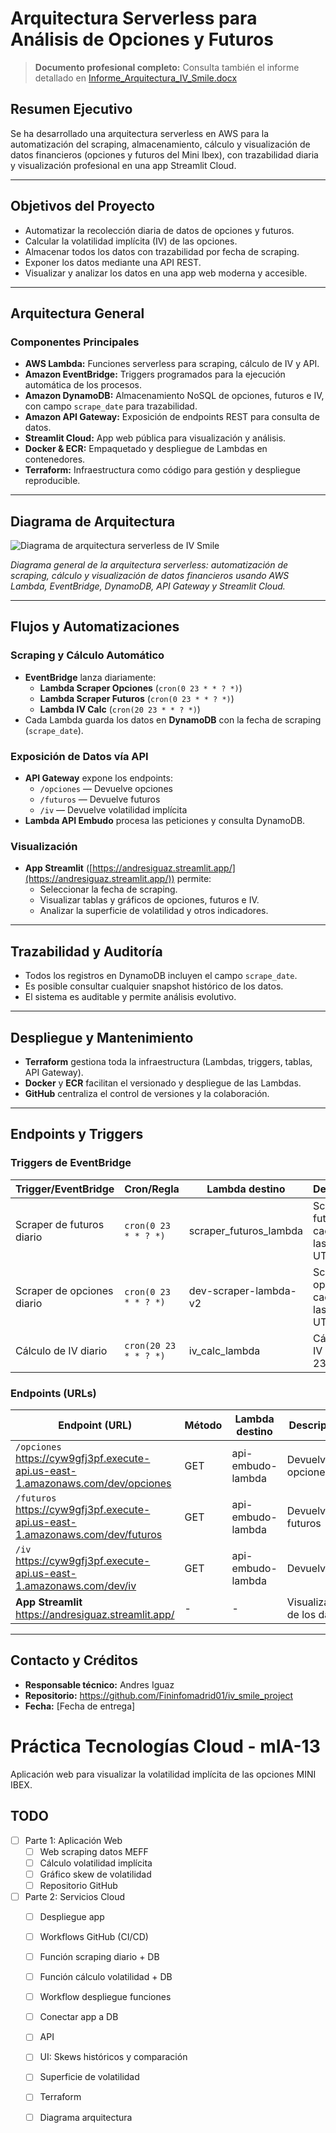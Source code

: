 # Arquitectura Serverless para Análisis de Opciones y Futuros

> **Documento profesional completo:** Consulta también el informe detallado en [Informe_Arquitectura_IV_Smile.docx](./Informe_Arquitectura_IV_Smile.docx)

## Resumen Ejecutivo

Se ha desarrollado una arquitectura serverless en AWS para la automatización del scraping, almacenamiento, cálculo y visualización de datos financieros (opciones y futuros del Mini Ibex), con trazabilidad diaria y visualización profesional en una app Streamlit Cloud.

---

## Objetivos del Proyecto
- Automatizar la recolección diaria de datos de opciones y futuros.
- Calcular la volatilidad implícita (IV) de las opciones.
- Almacenar todos los datos con trazabilidad por fecha de scraping.
- Exponer los datos mediante una API REST.
- Visualizar y analizar los datos en una app web moderna y accesible.

---

## Arquitectura General

### Componentes Principales
- **AWS Lambda:** Funciones serverless para scraping, cálculo de IV y API.
- **Amazon EventBridge:** Triggers programados para la ejecución automática de los procesos.
- **Amazon DynamoDB:** Almacenamiento NoSQL de opciones, futuros e IV, con campo `scrape_date` para trazabilidad.
- **Amazon API Gateway:** Exposición de endpoints REST para consulta de datos.
- **Streamlit Cloud:** App web pública para visualización y análisis.
- **Docker & ECR:** Empaquetado y despliegue de Lambdas en contenedores.
- **Terraform:** Infraestructura como código para gestión y despliegue reproducible.

---

## Diagrama de Arquitectura

![Diagrama de arquitectura serverless de IV Smile](./arquitectura_iv_smile.png)

*Diagrama general de la arquitectura serverless: automatización de scraping, cálculo y visualización de datos financieros usando AWS Lambda, EventBridge, DynamoDB, API Gateway y Streamlit Cloud.*

---

## Flujos y Automatizaciones

### Scraping y Cálculo Automático
- **EventBridge** lanza diariamente:
  - **Lambda Scraper Opciones** (`cron(0 23 * * ? *)`)
  - **Lambda Scraper Futuros** (`cron(0 23 * * ? *)`)
  - **Lambda IV Calc** (`cron(20 23 * * ? *)`)
- Cada Lambda guarda los datos en **DynamoDB** con la fecha de scraping (`scrape_date`).

### Exposición de Datos vía API
- **API Gateway** expone los endpoints:
  - `/opciones` — Devuelve opciones
  - `/futuros` — Devuelve futuros
  - `/iv` — Devuelve volatilidad implícita
- **Lambda API Embudo** procesa las peticiones y consulta DynamoDB.

### Visualización
- **App Streamlit** ([https://andresiguaz.streamlit.app/](https://andresiguaz.streamlit.app/)) permite:
  - Seleccionar la fecha de scraping.
  - Visualizar tablas y gráficos de opciones, futuros e IV.
  - Analizar la superficie de volatilidad y otros indicadores.

---

## Trazabilidad y Auditoría
- Todos los registros en DynamoDB incluyen el campo `scrape_date`.
- Es posible consultar cualquier snapshot histórico de los datos.
- El sistema es auditable y permite análisis evolutivo.

---

## Despliegue y Mantenimiento
- **Terraform** gestiona toda la infraestructura (Lambdas, triggers, tablas, API Gateway).
- **Docker** y **ECR** facilitan el versionado y despliegue de las Lambdas.
- **GitHub** centraliza el control de versiones y la colaboración.

---

## Endpoints y Triggers

### Triggers de EventBridge

| Trigger/EventBridge           | Cron/Regla                | Lambda destino                | Descripción                                      |
|------------------------------|---------------------------|-------------------------------|--------------------------------------------------|
| Scraper de futuros diario    | `cron(0 23 * * ? *)`      | scraper_futuros_lambda        | Scraping de futuros cada día a las 23:00 UTC     |
| Scraper de opciones diario   | `cron(0 23 * * ? *)`      | dev-scraper-lambda-v2         | Scraping de opciones cada día a las 23:00 UTC    |
| Cálculo de IV diario         | `cron(20 23 * * ? *)`     | iv_calc_lambda                | Cálculo de IV a las 23:20 UTC                    |

### Endpoints (URLs)

| Endpoint (URL)                                                      | Método | Lambda destino         | Descripción                  |
|---------------------------------------------------------------------|--------|-----------------------|------------------------------|
| `/opciones`<br>https://cyw9gfj3pf.execute-api.us-east-1.amazonaws.com/dev/opciones | GET    | api-embudo-lambda     | Devuelve opciones            |
| `/futuros`<br>https://cyw9gfj3pf.execute-api.us-east-1.amazonaws.com/dev/futuros   | GET    | api-embudo-lambda     | Devuelve futuros             |
| `/iv`<br>https://cyw9gfj3pf.execute-api.us-east-1.amazonaws.com/dev/iv             | GET    | api-embudo-lambda     | Devuelve IV                  |
| **App Streamlit**<br>https://andresiguaz.streamlit.app/                             | -      | -                     | Visualización de los datos   |

---

## Contacto y Créditos
- **Responsable técnico:** Andres Iguaz 
- **Repositorio:** https://github.com/Fininfomadrid01/iv_smile_project
- **Fecha:** [Fecha de entrega]

# Práctica Tecnologías Cloud - mIA-13

Aplicación web para visualizar la volatilidad implícita de las opciones MINI IBEX.

## TODO

- [ ] Parte 1: Aplicación Web
  - [ ] Web scraping datos MEFF
  - [ ] Cálculo volatilidad implícita
  - [ ] Gráfico skew de volatilidad
  - [ ] Repositorio GitHub
- [ ] Parte 2: Servicios Cloud
  - [ ] Despliegue app
  - [ ] Workflows GitHub (CI/CD)
  - [ ] Función scraping diario + DB
  - [ ] Función cálculo volatilidad + DB
  - [ ] Workflow despliegue funciones
  - [ ] Conectar app a DB
  - [ ] API
  - [ ] UI: Skews históricos y comparación
  - [ ] Superficie de volatilidad
  - [ ] Terraform
  - [ ] Diagrama arquitectura 






  